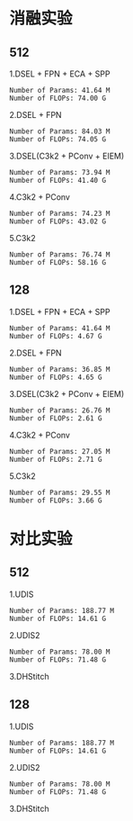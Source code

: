 # 消融实验
## 512
1.DSEL + FPN + ECA + SPP
```
Number of Params: 41.64 M
Number of FLOPs: 74.00 G
```

2.DSEL + FPN
```
Number of Params: 84.03 M
Number of FLOPs: 74.05 G
```

3.DSEL(C3k2 + PConv + EIEM)
```
Number of Params: 73.94 M
Number of FLOPs: 41.40 G
```

4.C3k2 + PConv
```
Number of Params: 74.23 M
Number of FLOPs: 43.02 G
```

5.C3k2
```
Number of Params: 76.74 M
Number of FLOPs: 58.16 G
```

## 128
1.DSEL + FPN + ECA + SPP
```
Number of Params: 41.64 M
Number of FLOPs: 4.67 G
```

2.DSEL + FPN
```
Number of Params: 36.85 M
Number of FLOPs: 4.65 G
```

3.DSEL(C3k2 + PConv + EIEM)
```
Number of Params: 26.76 M
Number of FLOPs: 2.61 G
```

4.C3k2 + PConv
```
Number of Params: 27.05 M
Number of FLOPs: 2.71 G
```

5.C3k2
```
Number of Params: 29.55 M
Number of FLOPs: 3.66 G
```

# 对比实验
## 512
1.UDIS
```
Number of Params: 188.77 M
Number of FLOPs: 14.61 G
```

2.UDIS2
```
Number of Params: 78.00 M
Number of FLOPs: 71.48 G
```

3.DHStitch

## 128
1.UDIS
```
Number of Params: 188.77 M
Number of FLOPs: 14.61 G
```

2.UDIS2
```
Number of Params: 78.00 M
Number of FLOPs: 71.48 G
```

3.DHStitch